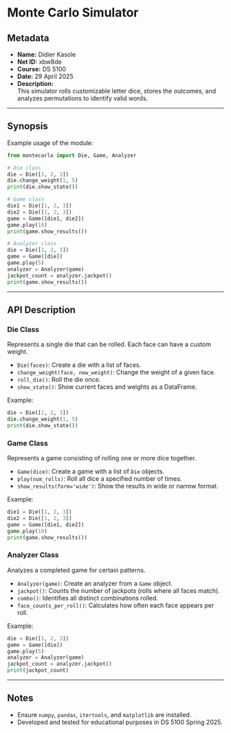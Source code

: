 # Monte Carlo Simulator

## Metadata
- **Name:** Didier Kasole
- **Net ID:** xbw8de
- **Course:** DS 5100
- **Date:** 29 April 2025
- **Description:**  
  This simulator rolls customizable letter dice, stores the outcomes, and analyzes permutations to identify valid words.

---

## Synopsis

Example usage of the module:

```python
from montecarlo import Die, Game, Analyzer

# Die class
die = Die([1, 2, 3])
die.change_weight(1, 5)
print(die.show_state())

# Game class
die1 = Die([1, 2, 3])
die2 = Die([1, 2, 3])
game = Game([die1, die2])
game.play(10)
print(game.show_results())

# Analyzer class
die = Die([1, 2, 3])
game = Game([die])
game.play(5)
analyzer = Analyzer(game)
jackpot_count = analyzer.jackpot()
print(game.show_results())
```

---

## API Description

### Die Class
Represents a single die that can be rolled. Each face can have a custom weight.

- `Die(faces)`: Create a die with a list of faces.
- `change_weight(face, new_weight)`: Change the weight of a given face.
- `roll_die()`: Roll the die once.
- `show_state()`: Show current faces and weights as a DataFrame.

Example:

```python
die = Die([1, 2, 3])
die.change_weight(1, 5)
print(die.show_state())
```

### Game Class
Represents a game consisting of rolling one or more dice together.

- `Game(dice)`: Create a game with a list of `Die` objects.
- `play(num_rolls)`: Roll all dice a specified number of times.
- `show_results(form='wide')`: Show the results in wide or narrow format.

Example:

```python
die1 = Die([1, 2, 3])
die2 = Die([1, 2, 3])
game = Game([die1, die2])
game.play(10)
print(game.show_results())
```

### Analyzer Class
Analyzes a completed game for certain patterns.

- `Analyzer(game)`: Create an analyzer from a `Game` object.
- `jackpot()`: Counts the number of jackpots (rolls where all faces match).
- `combo()`: Identifies all distinct combinations rolled.
- `face_counts_per_roll()`: Calculates how often each face appears per roll.

Example:

```python
die = Die([1, 2, 3])
game = Game([die])
game.play(5)
analyzer = Analyzer(game)
jackpot_count = analyzer.jackpot()
print(jackpot_count)
```

---

## Notes
- Ensure `numpy`, `pandas`, `itertools`, and `matplotlib` are installed.
- Developed and tested for educational purposes in DS 5100 Spring 2025.


